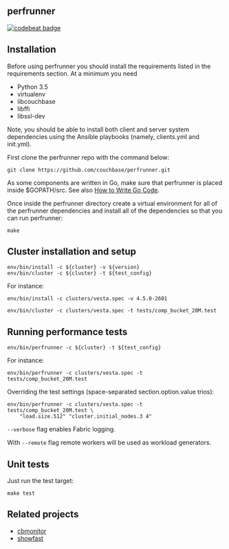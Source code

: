 perfrunner
------------

[![codebeat badge](https://codebeat.co/badges/7870f2d2-4a41-477e-af30-d9a8cf097626)](https://codebeat.co/projects/github-com-couchbase-perfrunner)

Installation
------------

Before using perfrunner you should install the requirements listed in the requirements section. At a minimum you need

* Python 3.5
* virtualenv
* libcouchbase
* libffi
* libssl-dev

Note, you should be able to install both client and server system dependencies using the Ansible playbooks (namely, clients.yml and init.yml).

First clone the perfrunner repo with the command below:

    git clone https://github.com/couchbase/perfrunner.git

As some components are written in Go, make sure that perfrunner is placed inside $GOPATH/src.
See also [How to Write Go Code](https://golang.org/doc/code.html).

Once inside the perfrunner directory create a virtual environment for all of the perfrunner dependencies and install all of the dependencies so that you can run perfrunner:

    make

Cluster installation and setup
------------------------------

    env/bin/install -c ${cluster} -v ${version}
    env/bin/cluster -c ${cluster} -t ${test_config}

For instance:

    env/bin/install -c clusters/vesta.spec -v 4.5.0-2601

    env/bin/cluster -c clusters/vesta.spec -t tests/comp_bucket_20M.test

Running performance tests
-------------------------

    env/bin/perfrunner -c ${cluster} -t ${test_config}

For instance:

    env/bin/perfrunner -c clusters/vesta.spec -t tests/comp_bucket_20M.test

Overriding the test settings (space-separated section.option.value trios):

    env/bin/perfrunner -c clusters/vesta.spec -t tests/comp_bucket_20M.test \
        "load.size.512" "cluster.initial_nodes.3 4"

`--verbose` flag enables Fabric logging.

With `--remote` flag remote workers will be used as workload generators.

Unit tests
----------

Just run the test target:

    make test

Related projects
----------------

* [cbmonitor](https://github.com/couchbase/cbmonitor)
* [showfast](https://github.com/couchbaselabs/showfast)
